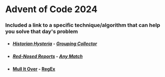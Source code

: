 # Advent of Code 2024

### Included a link to a specific technique/algorithm that can help you solve that day's problem

* ##### [Historian Hysteria](https://github.com/iliyaYanev/advent-of-code-2024/tree/master/src/main/java/day_01) **-** [Grouping Collector](https://www.baeldung.com/java-groupingby-count)
* ##### [Red-Nosed Reports](https://github.com/iliyaYanev/advent-of-code-2024/tree/master/src/main/java/day_02) **-** [Any Match](https://www.geeksforgeeks.org/stream-anymatch-java-examples/)
* #### [Mull It Over](https://github.com/iliyaYanev/advent-of-code-2024/tree/master/src/main/java/day_03) **-** [RegEx](https://www.geeksforgeeks.org/regular-expressions-in-java/)
